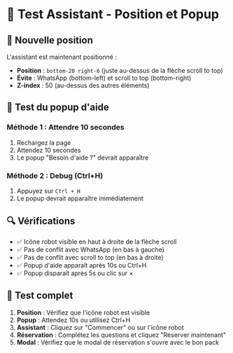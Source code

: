 # 🤖 Test Assistant - Position et Popup

## 📍 Nouvelle position

L'assistant est maintenant positionné :
- **Position** : `bottom-20 right-6` (juste au-dessus de la flèche scroll to top)
- **Évite** : WhatsApp (bottom-left) et scroll to top (bottom-right)
- **Z-index** : 50 (au-dessus des autres éléments)

## 🎯 Test du popup d'aide

### Méthode 1 : Attendre 10 secondes
1. Rechargez la page
2. Attendez 10 secondes
3. Le popup "Besoin d'aide ?" devrait apparaître

### Méthode 2 : Debug (Ctrl+H)
1. Appuyez sur `Ctrl + H`
2. Le popup devrait apparaître immédiatement

## 🔍 Vérifications

- ✅ Icône robot visible en haut à droite de la flèche scroll
- ✅ Pas de conflit avec WhatsApp (en bas à gauche)
- ✅ Pas de conflit avec scroll to top (en bas à droite)
- ✅ Popup d'aide apparaît après 10s ou Ctrl+H
- ✅ Popup disparaît après 5s ou clic sur ×

## 🚀 Test complet

1. **Position** : Vérifiez que l'icône robot est visible
2. **Popup** : Attendez 10s ou utilisez Ctrl+H
3. **Assistant** : Cliquez sur "Commencer" ou sur l'icône robot
4. **Réservation** : Complétez les questions et cliquez "Réserver maintenant"
5. **Modal** : Vérifiez que le modal de réservation s'ouvre avec le bon pack










